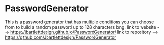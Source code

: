 # PasswordGenerator
This is a password generator that has multiple conditions you can choose from to build a random password up to 128 characters long.
link to website --> https://jbartlettdesign.github.io/PasswordGenerator/
link to repository --> https://github.com/Jbartlettdesign/PasswordGenerator
